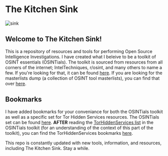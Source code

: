 # The Kitchen Sink
![sink](https://github.com/user-attachments/assets/b1a2cdef-30d9-477a-815c-39be617fa7f7)

## Welcome to The Kitchen Sink!
This is a repository of resources and tools for performing Open Source Intelligence Investigations. I have created what I beleive to be a toolkit of OSINT essentials (OSINTials). The toolkit is sourced from resources from all corners of the internet; IntelTechniques, r/osint, and many others to name a few. If you're looking for that, it can be found [here](https://github.com/OSINTI4L/The-Kitchen-Sink/blob/main/OSINTials.md). If you are looking for the masterlists dump (a collection of OSINT tool masterlists), you can find that over [here](https://github.com/OSINTI4L/The-Kitchen-Sink/blob/main/Masterlists.md).

## Bookmarks
I have added bookmarks for your conveniance for both the OSINTials toolkit as well as a specific set for Tor Hidden Services resources. The OSINTials set can be found [here](https://github.com/OSINTI4L/The-Kitchen-Sink/blob/main/Bookmarks/OSINTialBookmarks.html). **AFTER** reading the [TorHiddenServices list](https://github.com/OSINTI4L/The-Kitchen-Sink/blob/main/OSINTials.md#tor-hidden-services) in the OSINTials toolkit (for an understanding of the context of this part of the toolkit), you can find the TorHiddenServices bookmarks [here](https://github.com/OSINTI4L/The-Kitchen-Sink/blob/main/Bookmarks/TorHiddenServicesBookmarks.html).

This repo is constantly updated with new tools, information, and resources, including The Kitchen Sink. Stay a while.
